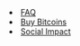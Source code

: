 <li><a href="/for-individuals/faq/">FAQ</a></li>
<li><a href="/for-individuals/buy/">Buy Bitcoins</a></li>
<li><a href="/for-individuals/social-impact/">Social Impact</a></li>
